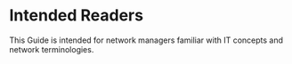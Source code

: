 # Intended Readers

This Guide is intended for network managers familiar with IT concepts and network terminologies.

